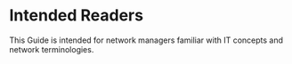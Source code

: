 # Intended Readers

This Guide is intended for network managers familiar with IT concepts and network terminologies.

